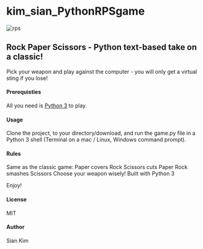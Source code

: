 # kim_sian_PythonRPSgame

![rps](https://user-images.githubusercontent.com/90750078/160039776-933b3efe-5611-4c99-b541-98407e792558.jpg)

## Rock Paper Scissors - Python text-based take on a classic!

Pick your weapon and play against the computer - you will only get a virtual sting if you lose!

#### Prerequisties
All you need is [Python 3](https://www.python.org/) to play.

#### Usage 
Clone the project,  to your directory/download, and run the game.py file in a Python 3 shell (Terminal on a mac / Linux, Windows command prompt).

#### Rules
Same as the classic game:
Paper covers Rock Scissors cuts Paper Rock smashes Scissors
Choose your weapon wisely!
Built with Python 3

Enjoy!

#### License 
MIT

#### Author 
Sian Kim
